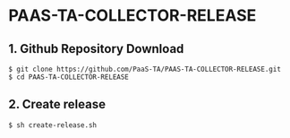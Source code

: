 # PAAS-TA-COLLECTOR-RELEASE

## 1. Github Repository Download
```
$ git clone https://github.com/PaaS-TA/PAAS-TA-COLLECTOR-RELEASE.git
$ cd PAAS-TA-COLLECTOR-RELEASE
```
 
 
## 2. Create release
```
$ sh create-release.sh
``` 

